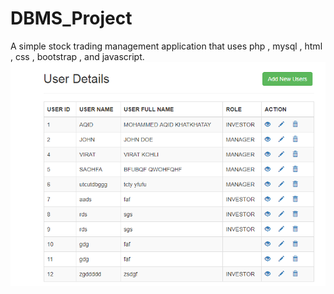 # DBMS_Project
A simple stock trading management application that uses php , mysql , html , css , bootstrap , and javascript.
![image](https://github.com/aqid98/DBMS_Project/blob/master/DBMS_SE/Screenshots/screenshot1.PNG)
